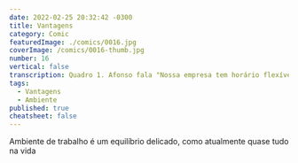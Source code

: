```yaml
---
date: 2022-02-25 20:32:42 -0300
title: Vantagens
category: Comic
featuredImage: ./comics/0016.jpg
coverImage: /comics/0016-thumb.jpg
number: 16
vertical: false
transcription: Quadro 1. Afonso fala "Nossa empresa tem horário flexível, ambiente dinâmico e inovador". Quadro 2. Msone fala "Por favor leia como hora extra não remunerada, falta de planejamento e modelo de negócio tradicional". Quadro 3. Afonso fala "Temos café a vontade para ajudar na sua disposição e produtividade". Quadro 4. Msone fala "O que foi? É isso mesmo, não crítico café grátis.".
tags:
  - Vantagens
  - Ambiente
published: true
cheatsheet: false
---
```


Ambiente de trabalho é um equilíbrio delicado, como atualmente quase tudo na vida

